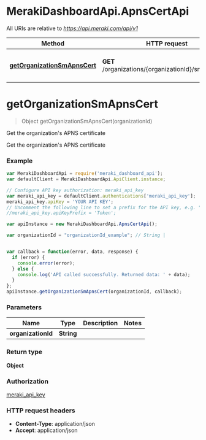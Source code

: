 # MerakiDashboardApi.ApnsCertApi

All URIs are relative to *https://api.meraki.com/api/v1*

Method | HTTP request | Description
------------- | ------------- | -------------
[**getOrganizationSmApnsCert**](ApnsCertApi.md#getOrganizationSmApnsCert) | **GET** /organizations/{organizationId}/sm/apnsCert | Get the organization's APNS certificate


<a name="getOrganizationSmApnsCert"></a>
# **getOrganizationSmApnsCert**
> Object getOrganizationSmApnsCert(organizationId)

Get the organization's APNS certificate

Get the organization's APNS certificate

### Example
```javascript
var MerakiDashboardApi = require('meraki_dashboard_api');
var defaultClient = MerakiDashboardApi.ApiClient.instance;

// Configure API key authorization: meraki_api_key
var meraki_api_key = defaultClient.authentications['meraki_api_key'];
meraki_api_key.apiKey = 'YOUR API KEY';
// Uncomment the following line to set a prefix for the API key, e.g. "Token" (defaults to null)
//meraki_api_key.apiKeyPrefix = 'Token';

var apiInstance = new MerakiDashboardApi.ApnsCertApi();

var organizationId = "organizationId_example"; // String | 


var callback = function(error, data, response) {
  if (error) {
    console.error(error);
  } else {
    console.log('API called successfully. Returned data: ' + data);
  }
};
apiInstance.getOrganizationSmApnsCert(organizationId, callback);
```

### Parameters

Name | Type | Description  | Notes
------------- | ------------- | ------------- | -------------
 **organizationId** | **String**|  | 

### Return type

**Object**

### Authorization

[meraki_api_key](../README.md#meraki_api_key)

### HTTP request headers

 - **Content-Type**: application/json
 - **Accept**: application/json

